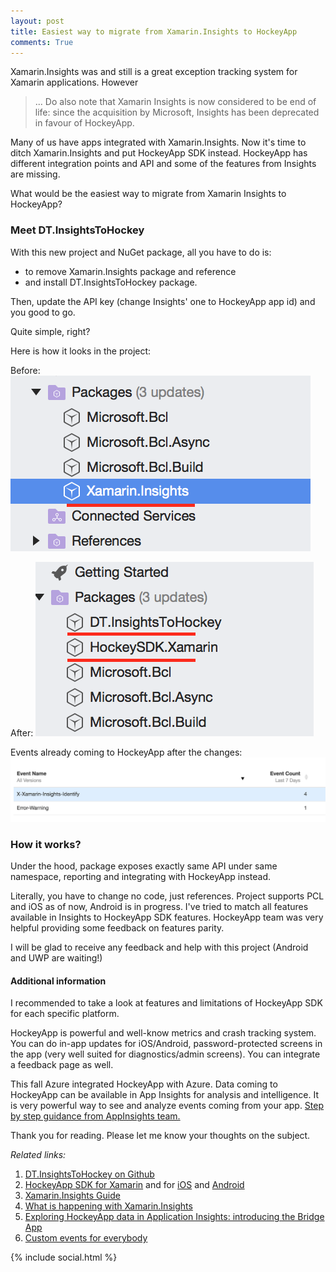 ```yaml
---
layout: post
title: Easiest way to migrate from Xamarin.Insights to HockeyApp 
comments: True
---
```

Xamarin.Insights was and still is a great exception tracking system for Xamarin applications. However

>... Do also note that Xamarin Insights is now considered to be end of life: since the acquisition by Microsoft, Insights has been deprecated in favour of HockeyApp.

Many of us have apps integrated with Xamarin.Insights. Now it's time to ditch Xamarin.Insights and put HockeyApp SDK instead.
HockeyApp has different integration points and API and some of the features from Insights are missing.

What would be the easiest way to migrate from Xamarin Insights to HockeyApp?

<!--more-->

### Meet DT.InsightsToHockey 
With this new project and NuGet package, all you have to do is:

- to remove Xamarin.Insights package and reference
- and  install DT.InsightsToHockey package.

Then, update the API key (change Insights' one to HockeyApp app id) and you good to go.

Quite simple, right?

Here is how it looks in the project:

Before:
![Xamarin Insights package in references before](/assets/insights_to_hockeyapp_before.png)

After:
![DT.InsightsToHockey package in references after](/assets/insights_to_hockeyapp_after.png)

Events already coming to HockeyApp after the changes:
![Events coming to HockeyApp after change](/assets/insights_to_hockeyapp_events.png)

### How it works?
Under the hood, package exposes exactly same API under same namespace, reporting and integrating with HockeyApp instead.

Literally, you have to change no code, just references.
Project supports PCL and iOS as of now, Android is in progress. I've tried to match all features available in Insights to HockeyApp SDK features. HockeyApp team was very helpful providing some feedback on features parity.

I will be glad to receive any feedback and help with this project (Android and UWP are waiting!)

#### Additional information
I recommended to take a look at features and limitations of HockeyApp SDK for each specific platform. 

HockeyApp is powerful and well-know metrics and crash tracking system. 
You can do in-app updates for iOS/Android, password-protected screens in the app (very well suited for diagnostics/admin screens). You can integrate a feedback page as well.


This fall Azure integrated HockeyApp with Azure. Data coming to HockeyApp can be available in App Insights for analysis and intelligence.
It is very powerful way to see and analyze events coming from your app. [Step by step guidance from AppInsights team.](https://azure.microsoft.com/en-us/blog/access-hockeyapp-data-in-ai-with-hockeyapp-bridge-app/)

Thank you for reading. Please let me know your thoughts on the subject.

_Related links:_

1. [DT.InsightsToHockey on Github](https://github.com/alexsorokoletov/DT.XamarinInsightsToHockeyApp)
2. [HockeyApp SDK for Xamarin](https://github.com/bitstadium/HockeySDK-Xamarin) and for [iOS](https://github.com/bitstadium/HockeySDK-iOS) and [Android](https://github.com/bitstadium/HockeySDK-Android)
3. [Xamarin.Insights Guide](https://developer.xamarin.com/guides/insights/)
4. [What is happening with Xamarin.Insights](https://www.xamarin.com/faq#qha1)
5. [Exploring HockeyApp data in Application Insights: introducing the Bridge App](https://azure.microsoft.com/en-us/blog/access-hockeyapp-data-in-ai-with-hockeyapp-bridge-app/)
6. [Custom events for everybody](https://www.hockeyapp.net/blog/2016/08/30/custom-events-public-preview.html)

{% include social.html %}
